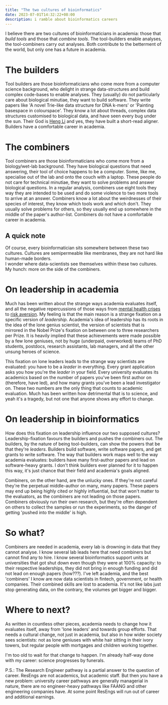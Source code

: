 ```yaml
---
title: "The two cultures of bioinformatics"
date: 2023-07-01T14:32:22+08:00
description: i ramble about bioinformatics careers
---
```


I believe there are two cultures of bioinformaticians in academia: those that *build tools* and those that *combine tools*. The tool-builders enable analyses, the tool-combiners carry out analyses. Both contribute to the betterment of the world, but only one has a future in academia.

# The builders

Tool builders are those bioinformaticians who come more from a computer science background, who delight in strange data-structures and build complex code-bases to enable analyses. They (usually) do not particularly care about biological minutiae, they want to build software. They write papers like 'A novel Trie-like data structure for DNA k-mers' or 'Painting basespace in colourspace'. They know a lot about threads, complex data structures customised to biological data, and have seen every bug under the sun. Their God is <a href="https://scholar.google.com/citations?user=HQv0p0kAAAAJ&hl=en">Heng Li</a> and yes, they have built a short-read aligner. Builders have a comfortable career in academia.

# The combiners

Tool combiners are those bioinformaticians who come more from a biology/wet-lab background. They have biological questions that need answering, their tool of choice happens to be a computer. Some, like me, specialise out of the lab and onto the couch with a laptop. These people do not care for technical minutiae, they want to solve problems and answer biological questions. In a regular analysis, combiners use eight tools they way they are intended to be used and do some violence to two more tools to arrive at an answer. Combiners know a lot about the weirdnesses of their species of interest, they know which tools work and which don't. They usually solve problems for others, so they usually end up somewhere in the middle of the paper's author-list. Combiners do not have a comfortable career in academia.

## A quick note

Of course, every bioinformatician sits somewhere between these two cultures. Cultures are semipermeable like membranes, they are not hard like human-made borders.  
I wonder where data-scientists see themselves within these two cultures. My hunch: more on the side of the combiners.

# On leadership in academia

Much has been written about the strange ways academia evaluates itself, and all the negative repercussions of those ways from [mental health crises](https://www.nature.com/articles/d41586-023-01708-4) to [risk aversion](https://arxiv.org/abs/2306.13816). My feeling is that the main reason is a strange fixation on a specific version of *leadership*. Academia's idea of leadership has its roots in the idea of the lone genius scientist, the version of scientists that is mirrored in the Nobel Prize's fixation on between one to three researchers per Prize. It is heavily implied that these achievements were made possible by a few lone geniuses, not by huge (underpaid, overworked) teams of PhD students, postdocs, research assistants, lab managers, and all the other unsung heroes of science.

This fixation on lone leaders leads to the strange way scientists are evaluated: you have to be a *leader* in everything. Every grant application asks you how you're the *leader* in your field. Every university evaluates its academics based on the number of papers you've been first author on (therefore, have led), and how many grants you've been a lead investigator on. These two numbers are the only thing that counts to academic evaluation. Much has been written how detrimental that is to science, and yeah it's a tragedy, but not one that anyone shows any effort to change.

# On leadership in bioinformatics

How does this fixation on leadership influence our two supposed cultures? Leadership-fixation favours the builders and pushes the combiners out. The builders, by the nature of being tool-builders, can show the powers that be that they're *leaders*. Builders build software, write software papers, and get grants to write software. The way that builders work maps well to the way academia evaluates: builders have many first-author papers and lead on software-heavy grants. I don't think builders ever planned for it to happen this way, it's just chance that their field and academia's goals aligned.

Combiners, on the other hand, are the unlucky ones. If they're not careful they're the perpetual middle-author on many, many papers. These papers may end up being highly cited or highly influential, but that won't matter to the evaluators, as the combiners are not leading on those papers. Combiners obviously run their own research, but they're often dependent on others to collect the samples or run the experiments, so the danger of getting 'pushed into the middle' is high. 

# So what?

Combiners are needed in academia, every lab is drowning in data that they cannot analyse. I know several lab leads here that need combiners but cannot find any to hire. I know several bioinformatics support units at universities that got shut down even though they were at 100% capacity: to their respective leaderships, they did not bring in enough funding and did not lead on enough papers (how???). I've left academia, and the best 'combiners' I know are now data scientists in fintech, government, or health companies. Their combined skills are lost to academia. It's not like labs just stop generating data, on the contrary, the volumes get bigger and bigger.

# Where to next?

As written in countless other pieces, academia needs to change how it evaluates itself, away from 'lone leaders' and towards group efforts. That needs a cultural change, not just in academia, but also in how wider society sees scientists: not as lone geniuses with white hair sitting in their ivory towers, but regular people with mortgages and children working together.

I'm too old to wait for that change to happen. I'm already half-way done with my career: science progresses by funerals.


P.S.: The Research Engineer pathway is a partial answer to the question of career. ResEngs are not academics, but academic staff. But then you have a new problem: university career pathways are generally managerial in nature, there are no engineer-heavy pathways like FAANG and other engineering companies have. At some point ResEngs will run out of career and additional earnings.
